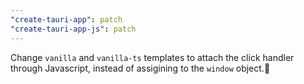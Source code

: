 ```yaml
---
"create-tauri-app": patch
"create-tauri-app-js": patch
---
```


Change `vanilla` and `vanilla-ts` templates to attach the click handler through Javascript, instead of assigining to the `window` object.
